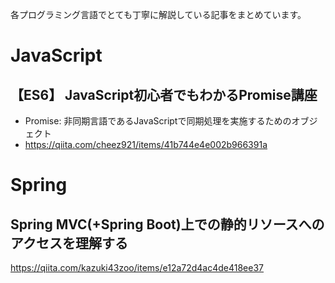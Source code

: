 各プログラミング言語でとても丁寧に解説している記事をまとめています。

# JavaScript
## 【ES6】 JavaScript初心者でもわかるPromise講座
* Promise: 非同期言語であるJavaScriptで同期処理を実施するためのオブジェクト
* https://qiita.com/cheez921/items/41b744e4e002b966391a

# Spring
## Spring MVC(+Spring Boot)上での静的リソースへのアクセスを理解する
https://qiita.com/kazuki43zoo/items/e12a72d4ac4de418ee37
